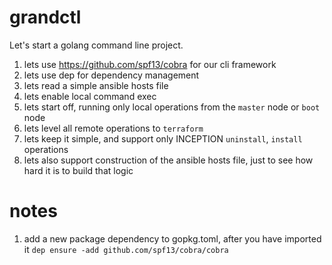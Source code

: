 # grandctl

Let's start a golang command line project.

1. lets use https://github.com/spf13/cobra for our cli framework
2. lets use dep for dependency management
3. lets read a simple ansible hosts file
4. lets enable local command exec
5. lets start off, running only local operations from the `master` node or `boot` node
6. lets level all remote operations to `terraform`
7. lets keep it simple, and support only INCEPTION `uninstall`, `install` operations
8. lets also support construction of the ansible hosts file, just to see how hard it is to build that logic

# notes

1. add a new package dependency to gopkg.toml, after you have imported it
   `dep ensure -add github.com/spf13/cobra/cobra`
